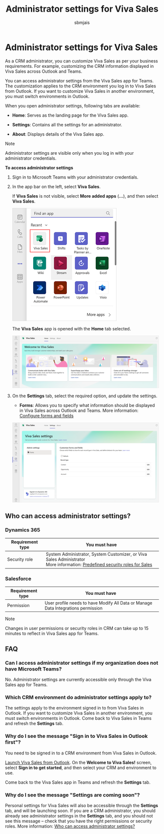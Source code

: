 ﻿---
title: Administrator settings for Viva Sales
description: Learn how to configure administrator settings for Viva Sales.
ms.date: 01/23/2023
ms.topic: article
ms.service: viva
ms.collection: highpri
author: sbmjais
ms.author: shjais
manager: shujoshi
ms.localizationpriority: medium
ms.subservice: viva-sales
---

# Administrator settings for Viva Sales

As a CRM administrator, you can customize Viva Sales as per your business requirements. For example, customizing the CRM information displayed in Viva Sales across Outlook and Teams.

You can access administrator settings from the Viva Sales app for Teams. The customization applies to the CRM environment you log in to Viva Sales from Outlook. If you want to customize Viva Sales in another environment, you must switch environments in Outlook.

When you open administrator settings, following tabs are available:

- **Home**: Serves as the landing page for the Viva Sales app.

- **Settings**: Contains all the settings for an administrator.

- **About**: Displays details of the Viva Sales app.

> [!NOTE]
> Administrator settings are visible only when you log in with your administrator credentials.

**To access administrator settings**

1.  Sign in to Microsoft Teams with your administrator credentials.

2.  In the app bar on the left, select **Viva Sales**.

    If **Viva Sales** is not visible, select **More added apps** (**…**), and then select **Viva Sales**.
    
    ![Screenshot showing to select the Viva Sales app](media/viva-sales-app-select.png "Screenshot showing to select the Viva Sales app.")
    
    The **Viva Sales** app is opened with the **Home** tab selected.
    
    ![Screenshot showing Viva Sales Home tab](media/viva-sales-home.png "Screenshot showing Viva Sales Home tab.")

3.  On the **Settings** tab, select the required option, and update the settings.

    - **Forms**: Allows you to specify what information should be displayed in Viva Sales across Outlook and Teams. More information: [Configure forms and fields](configure-forms-and-fields.md)

    ![Screenshot showing Viva Sales Settings tab](media/viva-sales-admin-settings.png "Screenshot showing Viva Sales Settings tab.")

## Who can access administrator settings?

### Dynamics 365

|Requirement type  |You must have  |
|---------|---------|
|Security role     |  System Administrator, System Customizer, or Viva Sales Administrator<br>More information: [Predefined security roles for Sales](/dynamics365/sales/security-roles-for-sales)  |

### Salesforce

|Requirement type  |You must have  |
|---------|---------|
|Permission    |  User profile needs to have Modify All Data or Manage Data Integrations permission  |

> [!NOTE]
> Changes in user permissions or security roles in  CRM can take up to 15 minutes to reflect in Viva Sales app for Teams.

## FAQ

### Can I access administrator settings if my organization does not have Microsoft Teams?

No. Administrator settings are currently accessible only through the Viva Sales app for Teams. 

### Which CRM environment do administrator settings apply to?

The settings apply to the environment signed in to from Viva Sales in Outlook. If you want to customize Viva Sales in another environment, you must switch environments in Outlook. Come back to Viva Sales in Teams and refresh the **Settings** tab.

### Why do I see the message "Sign in to Viva Sales in Outlook first"?

You need to be signed in to a CRM environment from Viva Sales in Outlook.

[Launch Viva Sales from Outlook](https://support.microsoft.com/topic/use-viva-sales-in-outlook-ec3605f9-fdb0-4593-9c5b-b43a76c07081). On the **Welcome to Viva Sales!** screen, select **Sign in to get started**, and then select your CRM and environment to use. 

Come back to the Viva Sales app in Teams and refresh the **Settings** tab. 

### Why do I see the message "Settings are coming soon"?

Personal settings for Viva Sales will also be accessible through the **Settings** tab, and will be launching soon. If you are a CRM administrator, you should already see administrator settings in the **Settings** tab, and you should not see this message – check that you have the right permissions or security roles. More information: [Who can access administrator settings?](#who-can-access-administrator-settings)

